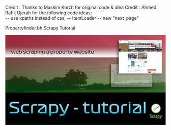 

Credit : Thanks to Maskim Korzh for original code & idea
Credit : Ahmed Rafik Djerah for the following code ideas:  
-- use xpaths instead of css,
-- ItemLoader
-- new "next_page" 

<p>Propertyfinder.bh Scrapy Tutorial</p>

<a href="https://github.com/RGGH/Scrapy3">
  <img src="https://github.com/RGGH/Misc/blob/master/Propertyfinder_banner.png" alt="Using Scrapy with items.py and ItemLoader to scrape property information" class="center">
</a> 


